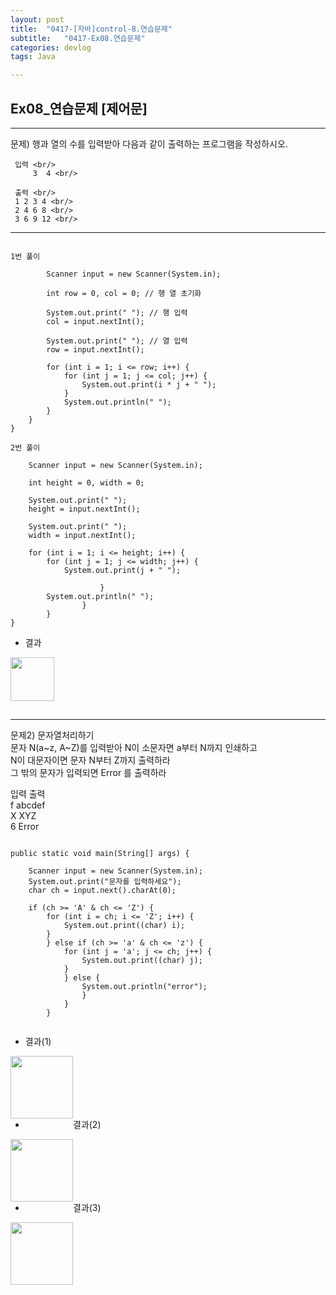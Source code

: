 ```yaml
---
layout: post
title:  "0417-[자바]control-8.연습문제"
subtitle:   "0417-Ex08.연습문제"
categories: devlog
tags: Java

---
```

## Ex08_연습문제 [제어문]
---
<p>
	문제) 행과 열의 수를 입력받아 다음과 같이 출력하는 프로그램을 작성하시오.

     입력 <br/>
	     3  4 <br/>   

     출력 <br/>
     1 2 3 4 <br/>
     2 4 6 8 <br/>
     3 6 9 12 <br/>

</p>

---

~~~

1번 풀이

		Scanner input = new Scanner(System.in);

		int row = 0, col = 0; // 행 열 초기화

		System.out.print(" "); // 행 입력
		col = input.nextInt();

		System.out.print(" "); // 열 입력
		row = input.nextInt();

		for (int i = 1; i <= row; i++) {
			for (int j = 1; j <= col; j++) {
				System.out.print(i * j + " ");
			}
			System.out.println(" ");
		}
	}
}

~~~

~~~
2번 풀이

	Scanner input = new Scanner(System.in);

	int height = 0, width = 0;

	System.out.print(" ");
	height = input.nextInt();

	System.out.print(" ");
	width = input.nextInt();

	for (int i = 1; i <= height; i++) {
		for (int j = 1; j <= width; j++) {
			System.out.print(j + " ");

					}
		System.out.println(" ");
				}
		}
}
~~~



- 결과

<img style="float: left;" src="https://user-images.githubusercontent.com/49095304/59147860-e6b78080-8a3b-11e9-9740-29c1eb9a8dbf.JPG" width="70"><br/><br/><br/><br/><br/>


---


<p>
문제2)  문자열처리하기 <br/>
문자 N(a~z, A~Z)를 입력받아 N이 소문자면 a부터 N까지 인쇄하고<br/>
N이 대문자이면 문자 N부터  Z까지 출력하라 <br/>
그 밖의 문자가 입력되면 Error 를 출력하라<br/>

입력  출력 <br/>
f       abcdef <br/>
X       XYZ <br/>
6       Error <br/>

</p>


~~~

public static void main(String[] args) {

	Scanner input = new Scanner(System.in);
	System.out.print("문자를 입력하세요");
	char ch = input.next().charAt(0);

	if (ch >= 'A' & ch <= 'Z') {
		for (int i = ch; i <= 'Z'; i++) {
			System.out.print((char) i);
		}
		} else if (ch >= 'a' & ch <= 'z') {
			for (int j = 'a'; j <= ch; j++) {
				System.out.print((char) j);
			}
			} else {
				System.out.println("error");
				}
			}
		}


~~~

- 결과(1)<br/>

<img style="float: left;" src="https://user-images.githubusercontent.com/49095304/59147984-5a0dc200-8a3d-11e9-8e05-9558353f99c5.JPG" width="100"><br/><br/><br/><br/><br/>
- 결과(2)<br/>

<img style="float: left;" src="https://user-images.githubusercontent.com/49095304/59148003-8295bc00-8a3d-11e9-95a0-fb85411fd153.JPG" width="100"><br/><br/><br/><br/><br/>
- 결과(3)<br/>

<img style="float: left;" src="https://user-images.githubusercontent.com/49095304/59148006-8e817e00-8a3d-11e9-81aa-4467110c5142.JPG" width="100"><br/><br/><br/><br/><br/>

